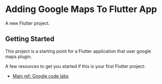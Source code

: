 # Adding Google Maps To Flutter App

A new Flutter project.

## Getting Started

This project is a starting point for a Flutter application that user google maps plugin.

A few resources to get you started if this is your first Flutter project:

- [Main ref: Google code labs](https://codelabs.developers.google.com/codelabs/google-maps-in-flutter?hl=en#0)

